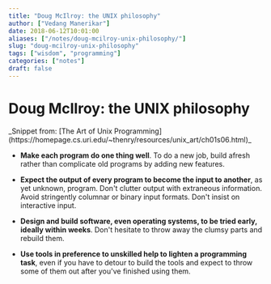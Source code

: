 ```yaml
---
title: "Doug McIlroy: the UNIX philosophy"
author: ["Vedang Manerikar"]
date: 2018-06-12T10:01:00
aliases: ["/notes/doug-mcilroy-unix-philosophy/"]
slug: "doug-mcilroy-unix-philosophy"
tags: ["wisdom", "programming"]
categories: ["notes"]
draft: false
---
```


<div class="ox-neuron-main">
<div class="ox-neuron-article">
<h1 class="ox-neuron-article-heading">Doug McIlroy: the UNIX philosophy</h1>
<div class="ox-neuron-article-contents">
_Snippet from: [The Art of Unix Programming](https://homepage.cs.uri.edu/~thenry/resources/unix_art/ch01s06.html)_

-   **Make each program do one thing well**. To do a new job, build afresh rather than complicate old programs by adding new features.

-   **Expect the output of every program to become the input to another**, as yet unknown, program. Don't clutter output with extraneous information. Avoid stringently columnar or binary input formats. Don't insist on interactive input.

-   **Design and build software, even operating systems, to be tried early, ideally within weeks**. Don't hesitate to throw away the clumsy parts and rebuild them.

-   **Use tools in preference to unskilled help to lighten a programming task**, even if you have to detour to build the tools and expect to throw some of them out after you've finished using them.

</div>
</div>
</div>
